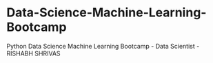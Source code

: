 # Data-Science-Machine-Learning-Bootcamp
Python Data Science Machine Learning Bootcamp - Data Scientist - RISHABH SHRIVAS
